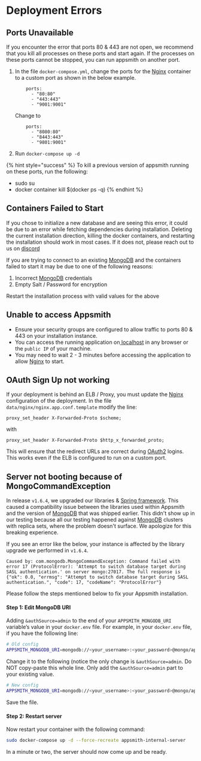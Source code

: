 # Deployment Errors

## Ports Unavailable

If you encounter the error that ports 80 & 443 are not open, we recommend that you kill all processes on these ports and start again. If the processes on these ports cannot be stopped, you can run appsmith on another port.

1.  In the file `docker-compose.yml`, change the ports for the [Nginx](https://www.nginx.com) container to a custom port as shown in the below example.

    ```
        ports:
          - "80:80"
          - "443:443"
          - "9001:9001"
    ```

    Change to

    ```
        ports:
          - "8080:80"
          - "8443:443"
          - "9801:9001"
    ```
2. Run `docker-compose up -d`

{% hint style="success" %}
To kill a previous version of appsmith running on these ports, run the following:

* sudo su
* docker container kill $(docker ps -q)
{% endhint %}

## Containers Failed to Start

If you chose to initialize a new database and are seeing this error, it could be due to an error while fetching dependencies during installation. Deleting the current installation direction, killing the docker containers, and restarting the installation should work in most cases. If it does not, please reach out to us on [discord](https://discord.com/invite/rBTTVJp)

If you are trying to connect to an existing [MongoDB](../../reference/datasources/querying-mongodb/) and the containers failed to start it may be due to one of the following reasons:

1. Incorrect [MongoDB](../../reference/datasources/querying-mongodb/) credentials
2. Empty Salt / Password for encryption

Restart the installation process with valid values for the above

## Unable to access Appsmith

* Ensure your security groups are configured to allow traffic to ports 80 & 443 on your installation instance.
* You can access the running application on[ localhost](http://localhost) in any browser or the `public IP` of your machine.
* You may need to wait 2 - 3 minutes before accessing the application to allow [Nginx](https://www.nginx.com) to start.

## OAuth Sign Up not working

If your deployment is behind an ELB / Proxy, you must update the [Nginx](https://www.nginx.com) configuration of the deployment. In the file `data/nginx/nginx.app.conf.template` modify the line:

```
proxy_set_header X-Forwarded-Proto $scheme;
```

with

```
proxy_set_header X-Forwarded-Proto $http_x_forwarded_proto;
```

This will ensure that the redirect URLs are correct during [OAuth2](../../core-concepts/connecting-to-data-sources/authentication/authentication-type/oauth2-authentication/) logins. This works even if the ELB is configured to run on a custom port.

## Server not booting because of MongoCommandException

In release `v1.6.4`, we upgraded our libraries & [Spring framework](https://spring.io/projects/spring-framework). This caused a compatibility issue between the libraries used within Appsmith and the version of [MongoDB](../../reference/datasources/querying-mongodb/) that was shipped earlier. This didn't show up in our testing because all our testing happened against [MongoDB](../../reference/datasources/querying-mongodb/) clusters with replica sets, where the problem doesn't surface. We apologize for this breaking experience.

If you see an error like the below, your instance is affected by the library upgrade we performed in `v1.6.4`.

```
Caused by: com.mongodb.MongoCommandException: Command failed with error 17 (ProtocolError): 'Attempt to switch database target during SASL authentication.' on server mongo:27017. The full response is {"ok": 0.0, "errmsg": "Attempt to switch database target during SASL authentication.", "code": 17, "codeName": "ProtocolError"}
```

Please follow the steps mentioned below to fix your Appsmith installation.

#### Step 1: Edit MongoDB URI

Adding `&authSource=admin` to the end of your `APPSMITH_MONGODB_URI` variable’s value in your `docker.env` file. For example, in your `docker.env` file, if you have the following line:

```bash
# Old config
APPSMITH_MONGODB_URI=mongodb://<your_username>:<your_password>@mongo/appsmith?retryWrites=true
```

Change it to the following (notice the only change is `&authSource=admin`. Do NOT copy-paste this whole line. Only add the `&authSource=admin` part to your existing value.

```bash
# New config
APPSMITH_MONGODB_URI=mongodb://<your_username>:<your_password>@mongo/appsmith?retryWrites=true&authSource=admin
```

Save the file.

#### Step 2: Restart server

Now restart your container with the following command:

```bash
sudo docker-compose up -d --force-recreate appsmith-internal-server
```

In a minute or two, the server should now come up and be ready.
